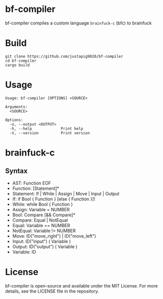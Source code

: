 # bf-compiler

bf-compiler compiles a custom language `brainfuck-c` (bfc) to brainfuck

# Build

```
git clone https://github.com/justapig9020/bf-compiler
cd bf-compiler
cargo build
```

# Usage

```
Usage: bf-compiler [OPTIONS] <SOURCE>

Arguments:
  <SOURCE>

Options:
  -o, --output <OUTPUT>
  -h, --help             Print help
  -V, --version          Print version
```

# brainfuck-c

## Syntax

- AST: Function EOF
- Function: [Statement]\*
- Statement: If | While | Assign | Move | Input | Output
- If: if Bool { Function } [else { Function }]!
- While: while Bool { Function }
- Assign: Variable = NUMBER
- Bool: Compare [&& Compare]\*
- Compare: Equal | NotEqual
- Equal: Variable == NUMBER
- NotEqual: Variable != NUMBER
- Move: ID("move_right") | ID("move_left")
- Input: ID("input") ( Variable )
- Output: ID("output") ( Variable )
- Variable: ID

# License

bf-compiler is open-source and available under the MIT License. For more details, see the LICENSE file in the repository.
